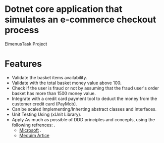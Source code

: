 # Dotnet core application that simulates an e-commerce checkout process
ElmenusTask Project

# Features
- Validate the basket items availability.
- Validate with the total basket money value above 100.
- Check if the user is fraud or not by assuming that the fraud user's order basket has more than 1500 money value.
- Integrate with a credit card payment tool to deduct the money from the customer credit card (PayMob).
- Can be scaled Implementing/Inherting abstract classes and interfaces.
- Unit Testing Using (xUnit Library).
- Apply As much as possible of DDD principles and concepts, using the following refrences: .
    - [Microsoft](https://docs.microsoft.com/en-us/dotnet/architecture/microservices/microservice-ddd-cqrs-patterns/ddd-oriented-microservice) .
    - [Meduim Artice](https://medium.com/ssense-tech/domain-driven-design-everything-you-always-wanted-to-know-about-it-but-were-afraid-to-ask-a85e7b74497a)
